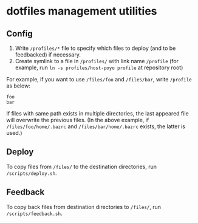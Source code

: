 # dotfiles management utilities

## Config
1. Write `/profiles/*` file to specify which files to deploy (and to be feedbacked) if necessary.
2. Create symlink to a file in `/profiles/` with link name `/profile`
   (for example, run `ln -s profiles/host-poyo profile` at repository root)

For example, if you want to use `/files/foo` and `/files/bar`, write `/profile` as below:

```
foo
bar
```

If files with same path exists in multiple directories, the last appeared file will overwrite the previous files.
(In the above example, if `/files/foo/home/.bazrc` and `/files/bar/home/.bazrc` exists, the latter is used.)

## Deploy
To copy files from `/files/` to the destination directories, run `/scripts/deploy.sh`.

## Feedback
To copy back files from destination directories to `/files/`, run `/scripts/feedback.sh`.
